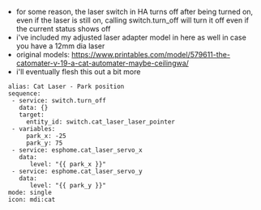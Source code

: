  * for some reason, the laser switch in HA turns off after being turned on, even if the laser is still on, calling switch.turn_off will turn it off even if the current status shows off
 * i've included my adjusted laser adapter model in here as well in case you have a 12mm dia laser
 * original models: https://www.printables.com/model/579611-the-catomater-v-19-a-cat-automater-maybe-ceilingwa/
 * i'll eventually flesh this out a bit more


```
 alias: Cat Laser - Park position
 sequence:
  - service: switch.turn_off
    data: {}
    target:
      entity_id: switch.cat_laser_laser_pointer
  - variables:
      park_x: -25
      park_y: 75
  - service: esphome.cat_laser_servo_x
    data:
       level: "{{ park_x }}"
  - service: esphome.cat_laser_servo_y
    data:
       level: "{{ park_y }}"
 mode: single
 icon: mdi:cat
```